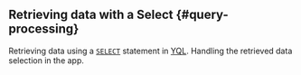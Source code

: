 ## Retrieving data with a Select {#query-processing}

Retrieving data using a [`SELECT`](../../../../../yql/reference/syntax/select.md) statement in [YQL](../../../../../yql/reference/index.md). Handling the retrieved data selection in the app.

